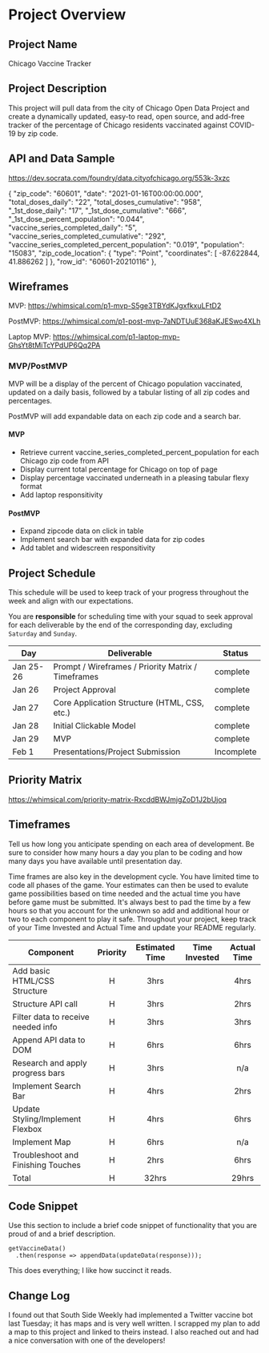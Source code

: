 # Project Overview

## Project Name

Chicago Vaccine Tracker

## Project Description

This project will pull data from the city of Chicago Open Data Project and create a dynamically updated, easy-to read, open source, and add-free tracker of the percentage of Chicago residents vaccinated against COVID-19 by zip code.

## API and Data Sample

https://dev.socrata.com/foundry/data.cityofchicago.org/553k-3xzc

 {
        "zip_code": "60601",
        "date": "2021-01-16T00:00:00.000",
        "total_doses_daily": "22",
        "total_doses_cumulative": "958",
        "_1st_dose_daily": "17",
        "_1st_dose_cumulative": "666",
        "_1st_dose_percent_population": "0.044",
        "vaccine_series_completed_daily": "5",
        "vaccine_series_completed_cumulative": "292",
        "vaccine_series_completed_percent_population": "0.019",
        "population": "15083",
        "zip_code_location": {
            "type": "Point",
            "coordinates": [
                -87.622844,
                41.886262
            ]
        },
        "row_id": "60601-20210116"
    },

## Wireframes

MVP:
https://whimsical.com/p1-mvp-S5ge3TBYdKJgxfkxuLFtD2

PostMVP:
https://whimsical.com/p1-post-mvp-7aNDTUuE368aKJESwo4XLh

Laptop MVP:
https://whimsical.com/p1-laptop-mvp-GhsYt8tMiTcYPdUP6Qq2PA


### MVP/PostMVP

MVP will be a display of the percent of Chicago population vaccinated, updated on a daily basis, followed by a tabular listing of all zip codes and percentages.

PostMVP will add expandable data on each zip code and a search bar.

#### MVP 

- Retrieve current vaccine_series_completed_percent_population for each Chicago zip code from API
- Display current total percentage for Chicago on top of page
- Display percentage vaccinated underneath in a pleasing tabular flexy format
- Add laptop responsitivity

#### PostMVP  

- Expand zipcode data on click in table
- Implement search bar with expanded data for zip codes
- Add tablet and widescreen responsitivity

## Project Schedule

This schedule will be used to keep track of your progress throughout the week and align with our expectations.  

You are **responsible** for scheduling time with your squad to seek approval for each deliverable by the end of the corresponding day, excluding `Saturday` and `Sunday`.

|  Day | Deliverable | Status
|---|---| ---|
|Jan 25-26| Prompt / Wireframes / Priority Matrix / Timeframes | complete
|Jan 26| Project Approval | complete
|Jan 27| Core Application Structure (HTML, CSS, etc.) | complete
|Jan 28| Initial Clickable Model  | complete
|Jan 29| MVP | complete
|Feb 1| Presentations/Project Submission | Incomplete

## Priority Matrix

https://whimsical.com/priority-matrix-RxcddBWJmjgZoD1J2bUjoq

## Timeframes

Tell us how long you anticipate spending on each area of development. Be sure to consider how many hours a day you plan to be coding and how many days you have available until presentation day.

Time frames are also key in the development cycle.  You have limited time to code all phases of the game.  Your estimates can then be used to evalute game possibilities based on time needed and the actual time you have before game must be submitted. It's always best to pad the time by a few hours so that you account for the unknown so add and additional hour or two to each component to play it safe. Throughout your project, keep track of your Time Invested and Actual Time and update your README regularly.

| Component | Priority | Estimated Time | Time Invested | Actual Time |
| --- | :---: |  :---: | :---: | :---: |
| Add basic HTML/CSS Structure | H | 3hrs|  | 4hrs |
| Structure API call | H | 3hrs|  | 2hrs |
| Filter data to receive needed info | H | 3hrs|  | 3hrs |
| Append API data to DOM | H | 6hrs|  | 6hrs |
| Research and apply progress bars | H | 3hrs|  | n/a |
| Implement Search Bar | H | 4hrs|  | 2hrs |
| Update Styling/Implement Flexbox | H | 4hrs|  | 6hrs |
| Implement Map | H | 6hrs|  | n/a |
| Troubleshoot and Finishing Touches | H | 2hrs|  | 6hrs |
| Total | H | 32hrs|  | 29hrs |

## Code Snippet

Use this section to include a brief code snippet of functionality that you are proud of and a brief description.  

```
getVaccineData()
  .then(response => appendData(updateData(response)));
```
This does everything; I like how succinct it reads.

## Change Log
 I found out that South Side Weekly had implemented a Twitter vaccine bot last Tuesday; it has maps and is very well written. I scrapped my plan to add a map to this project and linked to theirs instead. I also reached out and had a nice conversation with one of the developers!  
